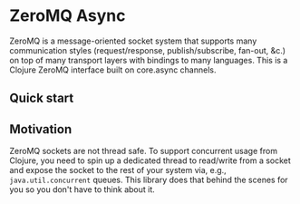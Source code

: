 # ZeroMQ Async

ZeroMQ is a message-oriented socket system that supports many communication styles (request/response, publish/subscribe, fan-out, &c.) on top of many transport layers with bindings to many languages.
This is a Clojure ZeroMQ interface built on core.async channels.

## Quick start

## Motivation

ZeroMQ sockets are not thread safe.
To support concurrent usage from Clojure, you need to spin up a dedicated thread to read/write from a socket and expose the socket to the rest of your system via, e.g., `java.util.concurrent` queues.
This library does that behind the scenes for you so you don't have to think about it.
